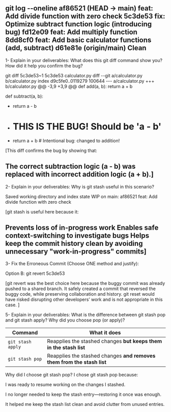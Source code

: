 git log --oneline
af86521 (HEAD -> main) feat: Add divide function with zero check
5c3de53 fix: Optimize subtract function logic (introducing bug)
fd12e09 feat: Add multiply function
8dd8cf0 feat: Add basic calculator functions (add, subtract)
d61e81e (origin/main) Clean
--------
1- Explain in your deliverables: What does this git diff command show you? How did it help you confirm the bug?

git diff 5c3de53~1 5c3de53 calculator.py
diff --git a/calculator.py b/calculator.py
index d9c5fe0..0119279 100644
--- a/calculator.py
+++ b/calculator.py
@@ -3,9 +3,9 @@ def add(a, b):
     return a + b
 
 def subtract(a, b):
-    return a - b
+    # THIS IS THE BUG! Should be 'a - b'
+    return a + b # Intentional bug: changed to addition!
 
[This diff confirms the bug by showing that:

The correct subtraction logic (a - b) was replaced with incorrect addition logic (a + b).]
-------

2- Explain in your deliverables: Why is git stash useful in this scenario?

Saved working directory and index state WIP on main: af86521 feat: Add divide function with zero check

[git stash is useful here because it:

Prevents loss of in-progress work
Enables safe context-switching to investigate bugs
Helps keep the commit history clean by avoiding unnecessary "work-in-progress" commits]
--------

3- Fix the Erroneous Commit (Choose ONE method and justify):

Option B: git revert 5c3de53

[git revert was the best choice here because the buggy commit was already pushed to a shared branch.
It safely created a commit that reversed the buggy code, while preserving collaboration and history.
git reset would have risked disrupting other developers’ work and is not appropriate in this case.
]

5- Explain in your deliverables: What is the difference between git stash pop and git stash apply? Why did you choose pop (or apply)?

| Command           | What it does                                                           |
| ----------------- | ---------------------------------------------------------------------- |
| `git stash apply` | Reapplies the stashed changes **but keeps them in the stash list**     |
| `git stash pop`   | Reapplies the stashed changes **and removes them from the stash list** |

Why did I choose git stash pop?
I chose git stash pop because:

I was ready to resume working on the changes I stashed.

I no longer needed to keep the stash entry—restoring it once was enough.

It helped me keep the stash list clean and avoid clutter from unused entries.
